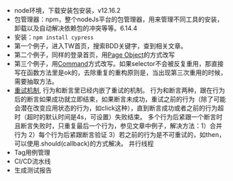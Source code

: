* node环境，下载安装包安装，v12.16.2
* 包管理器：npm，整个nodeJs平台的包管理器，用来管理不同工具的安装，卸载以及自动解决依赖包的冲突等等。6.14.4
* 安装：```npm install cypress```
* 第一个例子，进入TW首页，搜索BDD关键字，查到相关文章。
* 第二个例子，同样的登录首页，用[Page Object](https://github.com/jyangTWer/WebAutomation/commit/fbf39d0b1fc4641981128fec238b34112113d9ae#diff-5c1295e2c38c78f5eb2dc81c83eb3c06)的方式改写
* 第三个例子，用[Command](https://github.com/jyangTWer/WebAutomation/commit/5549ebf9fdd295f96fa54346d5d69ba02e6c72e0#diff-5c1295e2c38c78f5eb2dc81c83eb3c06)方式改写。如果selector不会被反复重用，那直接写在函数方法里是ok的，去除重复的重构原则是，当出现第三次重用的时候，需要抽取方法。
* [重试机制](https://docs.cypress.io/guides/core-concepts/retry-ability.html), 行为和断言里已经内嵌了重试的机制。
行为和断言两种，跟在行为后的断言如果成功就立即结束，如果断言未成功，重试之前的行为（除了可能会潜在改变应用状态的行为，如click这种），直到断言成功或者之前的行为超时（超时的默认时间是4s，可设置）失败结束。
多个行为后紧跟一个断言时且断言失败时，只重复最后一个行为，参见文章中例子，解决方法：1）合并行为 2）每个行为后紧跟断言验证 3）若之前的行为是不可重试的，如then，可以使用.should(callback)的方式解决。
并行线程
* Tag用例管理
* CI/CD流水线
* 生成测试报告

